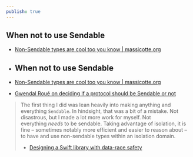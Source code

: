 ```yaml
---
publish: true
---
```

## When not to use Sendable
- [Non-Sendable types are cool too you know | massicotte.org](https://massicotte.org/non-sendable) 

- ## When not to use Sendable
- [Non-Sendable types are cool too you know | massicotte.org](https://massicotte.org/non-sendable)

- [Gwendal Roué on deciding if a protocol should be Sendable or not](https://hachyderm.io/@groue/112343128647886781)

>The first thing I did was lean heavily into making anything and everything `Sendable`. In hindsight, that was a bit of a mistake. Not disastrous, but I made a lot more work for myself. Not everything _needs_ to be sendable. Taking advantage of isolation, it is fine – sometimes notably more efficient and easier to reason about – to have and use non-sendable types within an isolation domain.
>- [Designing a Swift library with data-race safety](https://rhonabwy.com/2024/04/29/designing-a-swift-library-with-data-race-safety/)